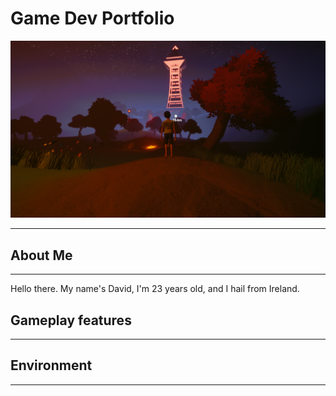 # Game Dev Portfolio

![Night time scene](/images/nighttower.png)

--------------------
## About Me
-----------
Hello there. My name's David, I'm 23 years old, and I hail from Ireland. 

## Gameplay features
--------------------

## Environment
--------------
